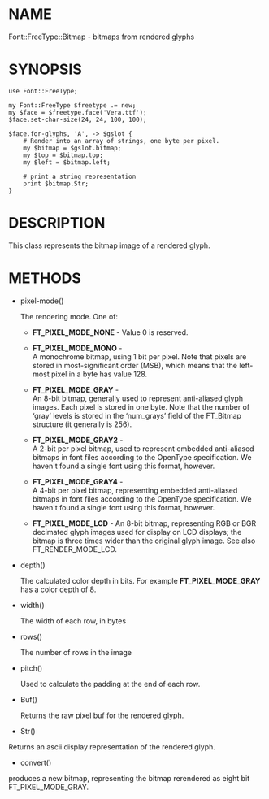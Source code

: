 # NAME

Font::FreeType::Bitmap - bitmaps from rendered glyphs

# SYNOPSIS

    use Font::FreeType;

    my Font::FreeType $freetype .= new;
    my $face = $freetype.face('Vera.ttf');
    $face.set-char-size(24, 24, 100, 100);

    $face.for-glyphs, 'A', -> $gslot {
        # Render into an array of strings, one byte per pixel.
        my $bitmap = $gslot.bitmap;
        my $top = $bitmap.top;
        my $left = $bitmap.left;

        # print a string representation
        print $bitmap.Str;
    }

# DESCRIPTION

This class represents the bitmap image of a rendered glyph.


# METHODS

- pixel-mode()

  The rendering mode. One of:

  - **FT_PIXEL_MODE_NONE** -
  Value 0 is reserved.

  - **FT_PIXEL_MODE_MONO** -	
  A monochrome bitmap, using 1 bit per pixel. Note that pixels are stored in most-significant order (MSB), which means that the left-most pixel in a byte has value 128.

  - **FT_PIXEL_MODE_GRAY** -	
  An 8-bit bitmap, generally used to represent anti-aliased glyph images. Each pixel is stored in one byte. Note that the number of ‘gray’ levels is stored in the ‘num_grays’ field of the FT_Bitmap structure (it generally is 256).

  - **FT_PIXEL_MODE_GRAY2** -	
  A 2-bit per pixel bitmap, used to represent embedded anti-aliased bitmaps in font files according to the OpenType specification. We haven't found a single font using this format, however.

  - **FT_PIXEL_MODE_GRAY4** -	
  A 4-bit per pixel bitmap, representing embedded anti-aliased bitmaps in font files according to the OpenType specification. We haven't found a single font using this format, however.
      
  - **FT_PIXEL_MODE_LCD** -
  An 8-bit bitmap, representing RGB or BGR decimated glyph images used for display on LCD displays; the bitmap is three times wider than the original glyph image. See also FT_RENDER_MODE_LCD.

- depth()

  The calculated color depth in bits. For example **FT_PIXEL_MODE_GRAY** has a color depth of 8.

- width()

  The width of each row, in bytes

- rows()

  The number of rows in the image

- pitch()

  Used to calculate the padding at the end of each row.

- Buf()

  Returns the raw pixel buf for the rendered glyph.

- Str()

Returns an ascii display representation of the rendered glyph.

- convert()

produces a new bitmap, representing the bitmap rerendered as eight bit FT_PIXEL_MODE_GRAY.

